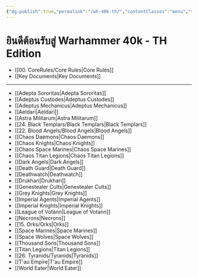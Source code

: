 ```yaml
---
{"dg-publish":true,"permalink":"/wh-40k-th/","contentClasses":"menu","tags":["gardenEntry"],"created":"2023-12-16T04:35:42.243+07:00","updated":"2023-12-16T03:21:47.343+07:00"}
---
```



# ยินดีต้อนรับสู่ Warhammer 40k - TH Edition

- [[00. CoreRules/Core Rules\|Core Rules]]
- [[Key Documents\|Key Documents]]

***

- [[Adepta Sororitas\|Adepta Sororitas]]
- [[Adeptus Custodes\|Adeptus Custodes]]
- [[Adeptus Mechanicus\|Adeptus Mechanicus]]
- [[Aeldari\|Aeldari]]
- [[Astra Militarum\|Astra Militarum]]
- [[24. Black Templars/Black Templars\|Black Templars]]
- [[22. Blood Angels/Blood Angels\|Blood Angels]]
- [[Chaos Daemons\|Chaos Daemons]]
- [[Chaos Knights\|Chaos Knights]]
- [[Chaos Space Marines\|Chaos Space Marines]]
- [[Chaos Titan Legions\|Chaos Titan Legions]]
- [[Dark Angels\|Dark Angels]]
- [[Death Guard\|Death Guard]]
- [[Deathwatch\|Deathwatch]]
- [[Drukhari\|Drukhari]]
- [[Genestealer Cults\|Genestealer Cults]]
- [[Grey Knights\|Grey Knights]]
- [[Imperial Agents\|Imperial Agents]]
- [[Imperial Knights\|Imperial Knights]]
- [[League of Votann\|League of Votann]]
- [[Necrons\|Necrons]]
- [[15. Orks/Orks\|Orks]]
- [[Space Marines\|Space Marines]]
- [[Space Wolves\|Space Wolves]]
- [[Thousand Sons\|Thousand Sons]]
- [[Titan Legions\|Titan Legions]]
- [[26. Tyranids/Tyranids\|Tyranids]]
- [[T'au Empire\|T'au Empire]]
- [[World Eater\|World Eater]]